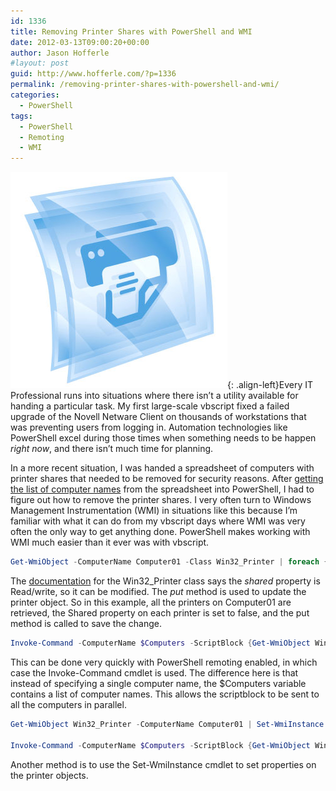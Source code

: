 ```yaml
---
id: 1336
title: Removing Printer Shares with PowerShell and WMI
date: 2012-03-13T09:00:20+00:00
author: Jason Hofferle
#layout: post
guid: http://www.hofferle.com/?p=1336
permalink: /removing-printer-shares-with-powershell-and-wmi/
categories:
  - PowerShell
tags:
  - PowerShell
  - Remoting
  - WMI
---
```

![image-left](/assets/img/Printer-Icon.jpg){: .align-left}Every IT Professional runs into situations where there isn&#8217;t a utility available for handing a particular task. My first large-scale vbscript fixed a failed upgrade of the Novell Netware Client on thousands of workstations that was preventing users from logging in. Automation technologies like PowerShell excel during those times when something needs to be happen _right now_, and there isn&#8217;t much time for planning. 

In a more recent situation, I was handed a spreadsheet of computers with printer shares that needed to be removed for security reasons. After [getting the list of computer names](https://www.hofferle.com/generating-lists-of-computer-names-with-powershell/ "Generating Lists of Computer Names with PowerShell") from the spreadsheet into PowerShell, I had to figure out how to remove the printer shares. I very often turn to Windows Management Instrumentation (WMI) in situations like this because I&#8217;m familiar with what it can do from my vbscript days where WMI was very often the only way to get anything done. PowerShell makes working with WMI much easier than it ever was with vbscript.

```powershell
Get-WmiObject -ComputerName Computer01 -Class Win32_Printer | foreach {$_.Shared = $False; $_.Put()}
```

The <a href="https://docs.microsoft.com/en-us/windows/desktop/CIMWin32Prov/win32-printer" title="Win32_Printer class" target="_blank">documentation</a> for the Win32_Printer class says the _shared_ property is Read/write, so it can be modified. The _put_ method is used to update the printer object. So in this example, all the printers on Computer01 are retrieved, the Shared property on each printer is set to false, and the put method is called to save the change.

```powershell
Invoke-Command -ComputerName $Computers -ScriptBlock {Get-WmiObject Win32_Printer | foreach {$_.Shared = $False; $_.Put()}}
```

This can be done very quickly with PowerShell remoting enabled, in which case the Invoke-Command cmdlet is used. The difference here is that instead of specifying a single computer name, the $Computers variable contains a list of computer names. This allows the scriptblock to be sent to all the computers in parallel.

```powershell
Get-WmiObject Win32_Printer -ComputerName Computer01 | Set-WmiInstance -Arguments @{Shared=$False}

Invoke-Command -ComputerName $Computers -ScriptBlock {Get-WmiObject Win32_Printer | Set-WmiInstance -Arguments @{Shared=$False}}
```

Another method is to use the Set-WmiInstance cmdlet to set properties on the printer objects.